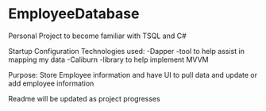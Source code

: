 # EmployeeDatabase
Personal Project to become familiar with TSQL and C#

Startup Configuration Technologies used:
  -Dapper
    -tool to help assist in mapping my data
  -Caliburn
    -library to help implement MVVM

Purpose: Store Employee information and have UI to pull data and update or add employee information



Readme will be updated as project progresses 
